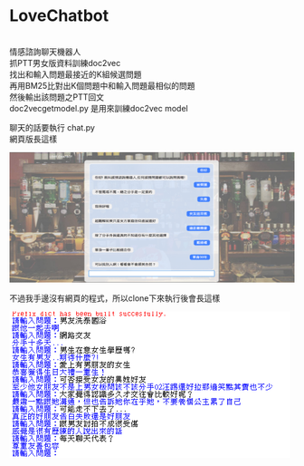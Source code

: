 # LoveChatbot
<br>
情感諮詢聊天機器人<br>
抓PTT男女版資料訓練doc2vec <br>
找出和輸入問題最接近的K組候選問題<br>
再用BM25比對出K個問題中和輸入問題最相似的問題<br>
然後輸出該問題之PTT回文<br>
doc2vecgetmodel.py 是用來訓練doc2vec model <br>

聊天的話要執行 chat.py<br>
網頁版長這樣<p>
![image](https://github.com/5jlin/LoveChatbot/blob/master/web_version.PNG)<p>
不過我手邊沒有網頁的程式，所以clone下來執行後會長這樣<p>
![image](https://github.com/5jlin/LoveChatbot/blob/master/text_version.PNG)
